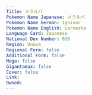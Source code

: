 ```yaml
---
﻿Title: メラルバ
Pokemon Name Japanese: メラルバ
Pokemon Name German: Ignivor
Pokemon Name English: Larvesta
Language Card: Japanese
National Dex Number: 636
Region: Unova
Regional Form: false
Additional Form: false
Mega: false
Gigantamax: false
Cover: false
Link: 
Owned: 
---
```

